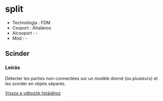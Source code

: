 # split

* Technológia : FDM
* Csoport : Általános
* Alcsoport : -
* Mód :  -

## Scinder

### Leírás

Détecter les parties non-connectées sur un modèle donné \(ou plusieurs\) et les scinder en objets séparés.

[Vissza a változók listájához](variable_list.md)


